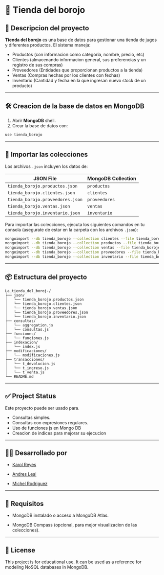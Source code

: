 # 🧃 Tienda del borojo 

## 📌 Descripcion del proyecto 
**Tienda del borojo** es una base de datos para gestionar una tienda de jugos y diferentes productos.
El sistema maneja:  
- Productos (con informacion como categoria, nombre, precio, etc) 
- Clientes (almacenando informacion general, sus preferencias y un registro de sus compras)  
- Proveedores (Entidades que proporcionan productos a la tienda)
- Ventas (Compras hechas por los clientes con fechas)  
- Inventario (Cantidad y fecha en la que ingresan nuevo stock de un producto)  

---

## 🛠️ Creacion de la base de datos en MongoDB 

1. Abrir **MongoDB** shell.  
2. Crear la base de datos con:  

```js
use tienda_borojo
```

---

## 📂 Importar las colecciones

Los archivos `.json` incluyen los datos de:  

| JSON File                         | MongoDB Collection |
|-----------------------------------|--------------------|
| `tienda_borojo.productos.json`    | `productos`        |
| `tienda_borojo.clientes.json`     | `clientes`         |
| `tienda_borojo.proveedores.json`  | `proveedores`      |
| `tienda_borojo.ventas.json`       | `ventas`           |
| `tienda_borojo.inventario.json`   | `inventario`       |


Para importar las colecciones, ejecuta los siguientes comandos en tu consola (asegurate de estar en la carpeta con los archivos `.json`):  

```bash
mongoimport --db tienda_borojo --collection clientes --file tienda_borojo.clientes.json --jsonArray
mongoimport --db tienda_borojo --collection productos --file tienda_borojo.productos.json --jsonArray
mongoimport --db tienda_borojo --collection ventas --file tienda_borojo.ventas.json --jsonArray
mongoimport --db tienda_borojo --collection proveedores --file tienda_borojo.proveedores.json --jsonArray
mongoimport --db tienda_borojo --collection inventario --file tienda_borojo.inventario.json --jsonArray
```

---

## 📦 Estructura del proyecto
```
La_tienda_del_boroj-/
├── json/
│   └── tienda_borojo.productos.json
│   └── tienda_borojo.clientes.json
│   └── tienda_borojo.ventas.json
│   └── tienda_borojo.proveedores.json
│   └── tienda_borojo.inventario.json
├── consultas/
│   └── aggregation.js
│   └── consultas.js
├── funciones/
│   └── funciones.js
├── indexacion/
│   └── index.js
├── modificaciones/
│   └── modificaciones.js
├── transacciones/
│   └── t_devolucion.js
│   └── t_ingreso.js
│   └── t_venta.js
└── README.md
```

---

## ✅ Project Status  
Este proyecto puede ser usado para.
- Consultas simples.  
- Consultas con expresiones regulares.
- Uso de funciones js en Mongo DB
- Creacion de indices para mejorar su ejecucion

---

## 👩‍💻 Desarrollado por

 * [Karol Reyes](https://github.com/KarolainReyes)

 * [Andres Leal](https://github.com/Andre07g)

 * [Michel Rodriguez](https://github.com/michelrodriguez05)

---

## 🧩 Requisitos

- MongoDB instalado o acceso a MongoDB Atlas.

- MongoDB Compass (opcional, para mejor visualizacion de las colecciones).
---

## 📝 License

This project is for educational use. It can be used as a reference for modeling NoSQL databases in MongoDB.
